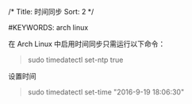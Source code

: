 /*
   Title: 时间同步
   Sort: 2
   */

#KEYWORDS: arch linux

在 Arch Linux 中启用时间同步只需运行以下命令：
>sudo timedatectl set-ntp true

设置时间
>sudo timedatectl set-time "2016-9-19 18:06:30"